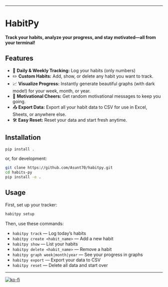 
---

# HabitPy

**Track your habits, analyze your progress, and stay motivated—all from your terminal!**

## Features

- 📅 **Daily & Weekly Tracking:** Log your habits (only numbers)
- ✏️ **Custom Habits:** Add, show, or delete any habit you want to track.
- 📈 **Visualize Progress:** Instantly generate beautiful graphs (with dark mode!) for your week, month, or year.
- 🎉 **Motivational Cheers:** Get random motivational messages to keep you going.
- 📤 **Export Data:** Export all your habit data to CSV for use in Excel, Sheets, or anywhere else.
- 🛠️ **Easy Reset:** Reset your data and start fresh anytime.

## Installation

```bash
pip install .
```
or, for development:
```bash
git clone https://github.com/Asunt70/habitpy.git
cd habits-py
pip install -e .
```

## Usage

First, set up your tracker:
```bash
habitpy setup
```

Then, use these commands:
- `habitpy track` — Log today’s habits
- `habitpy create <habit_name>` — Add a new habit
- `habitpy show` — List your habits
- `habitpy delete <habit_name>` — Remove a habit
- `habitpy graph week|month|year` — See your progress in graphs
- `habitpy export` — Export your data to CSV
- `habitpy reset` — Delete all data and start over

---

[![ko-fi](https://ko-fi.com/img/githubbutton_sm.svg)](https://ko-fi.com/W7W318WNN8)
